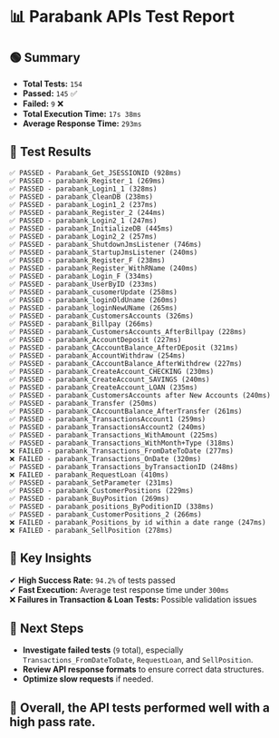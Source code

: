 # 📊 Parabank APIs Test Report

## 🟢 Summary
- **Total Tests:** `154`  
- **Passed:** `145` ✅  
- **Failed:** `9` ❌  
- **Total Execution Time:** `17s 38ms`  
- **Average Response Time:** `293ms`  

## 📌 Test Results
```
✅ PASSED - Parabank_Get_JSESSIONID (928ms)
✅ PASSED - parabank_Register_1 (269ms)
✅ PASSED - parabank_Login1_1 (328ms)
✅ PASSED - parabank_CleanDB (238ms)
✅ PASSED - parabank_Login1_2 (237ms)
✅ PASSED - parabank_Register_2 (244ms)
✅ PASSED - parabank_Login2_1 (247ms)
✅ PASSED - parabank_InitializeDB (445ms)
✅ PASSED - parabank_Login2_2 (257ms)
✅ PASSED - parabank_ShutdownJmsListener (746ms)
✅ PASSED - parabank_StartupJmsListener (240ms)
✅ PASSED - parabank_Register_F (238ms)
✅ PASSED - parabank_Register_WithRName (240ms)
✅ PASSED - parabank_Login_F (334ms)
✅ PASSED - parabank_UserByID (233ms)
✅ PASSED - parabank_cusomerUpdate (258ms)
✅ PASSED - parabank_loginOldUname (260ms)
✅ PASSED - parabank_loginNewUName (265ms)
✅ PASSED - parabank_CustomersAccounts (326ms)
✅ PASSED - parabank_Billpay (266ms)
✅ PASSED - parabank_CustomersAccounts_AfterBillpay (228ms)
✅ PASSED - parabank_ِAccountDeposit (227ms)
✅ PASSED - parabank_CAccountBalance_AfterDEposit (321ms)
✅ PASSED - parabank_AccountWithdraw (254ms)
✅ PASSED - parabank_CAccountBalance_AfterWithdrew (227ms)
✅ PASSED - parabank_CreateAccount_CHECKING (230ms)
✅ PASSED - parabank_CreateAccount_SAVINGS (240ms)
✅ PASSED - parabank_CreateAccount_LOAN (235ms)
✅ PASSED - parabank_CustomersAccounts after New Accounts (240ms)
✅ PASSED - parabank_Transfer (250ms)
✅ PASSED - parabank_CAccountBalance_AfterTransfer (261ms)
✅ PASSED - parabank_TransactionsAccount1 (259ms)
✅ PASSED - parabank_TransactionsAccount2 (240ms)
✅ PASSED - parabank_Transactions_WithAmount (225ms)
✅ PASSED - parabank_Transactions_WithMonth+Type (318ms)
❌ FAILED - parabank_Transactions_FromDateToDate (277ms)
❌ FAILED - parabank_Transactions_OnDate (320ms)
✅ PASSED - parabank_Transactions_byTransactionID (248ms)
❌ FAILED - parabank_RequestLoan (410ms)
✅ PASSED - parabank_SetParameter (231ms)
✅ PASSED - parabank_CustomerPositions (229ms)
✅ PASSED - parabank_BuyPosition (269ms)
✅ PASSED - parabank_positions_ByPoditionID (338ms)
✅ PASSED - parabank_CustomerPositions_2 (266ms)
❌ FAILED - parabank_Positions_by id within a date range (247ms)
❌ FAILED - parabank_SellPosition (278ms)
```

## 📌 Key Insights
✔ **High Success Rate:** `94.2%` of tests passed  
✔ **Fast Execution:** Average test response time under `300ms`  
❌ **Failures in Transaction & Loan Tests:** Possible validation issues  

## 📌 Next Steps
- **Investigate failed tests** (`9` total), especially `Transactions_FromDateToDate`, `RequestLoan`, and `SellPosition`.  
- **Review API response formats** to ensure correct data structures.  
- **Optimize slow requests** if needed.  

## 📌 **Overall, the API tests performed well with a high pass rate.** 
